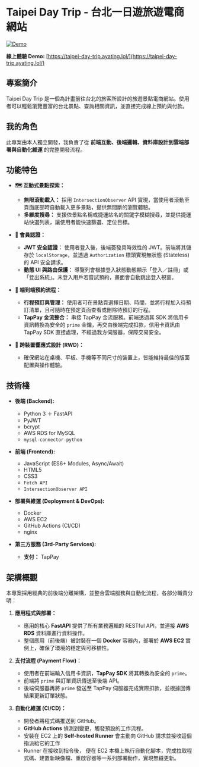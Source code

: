 # Taipei Day Trip - 台北一日遊旅遊電商網站

[![Demo](https://img.shields.io/badge/Demo-Live-brightgreen?style=flat-square)](https://taipei-day-trip.ayating.lol/)

**線上體驗 Demo:** [https://taipei-day-trip.ayating.lol/](https://taipei-day-trip.ayating.lol/)

## 專案簡介

Taipei Day Trip 是一個為計畫前往台北的旅客所設計的旅遊景點電商網站。使用者可以輕鬆瀏覽豐富的台北景點、查詢相關資訊，並直接完成線上預約與付款。

## 我的角色

此專案由本人獨立開發，我負責了從 **前端互動、後端邏輯、資料庫設計到雲端部署與自動化維運** 的完整開發流程。

## 功能特色

- **🗺️ 互動式景點探索：**

  - **無限滾動載入：** 採用 `IntersectionObserver` API 實現，當使用者滾動至頁面底部時自動載入更多景點，提供無間斷的瀏覽體驗。
  - **多維度搜尋：** 支援依景點名稱或捷運站名的關鍵字模糊搜尋，並提供捷運站快選列表，讓使用者能快速篩選、定位目標。

- **🔐 會員認證：**

  - **JWT 安全認證：** 使用者登入後，後端簽發具時效性的 JWT。前端將其儲存於 `localStorage`，並透過 `Authorization` 標頭實現無狀態 (Stateless) 的 API 安全請求。
  - **動態 UI 與路由保護：** 導覽列會根據登入狀態動態顯示「登入／註冊」或「登出系統」。未登入用戶若嘗試預約，畫面會自動跳出登入視窗。

- **📅 端到端預約流程：**

  - **行程預訂與管理：** 使用者可在景點頁選擇日期、時間，並將行程加入待預訂清單，且可隨時在預定頁面查看或刪除待預訂的行程。
  - **TapPay 金流整合：** 串接 TapPay 金流服務。前端透過其 SDK 將信用卡資訊轉換為安全的 `prime` 金鑰，再交由後端完成扣款，信用卡資訊由 TapPay SDK 直接處理，不經過我方伺服器，保障交易安全。

- **📱 跨裝置響應式設計 (RWD)：**
  - 確保網站在桌機、平板、手機等不同尺寸的裝置上，皆能維持最佳的版面配置與操作體驗。

## 技術棧

- **後端 (Backend):**

  - Python 3 ＋ FastAPI
  - PyJWT
  - bcrypt
  - AWS RDS for MySQL
  - `mysql-connector-python`

- **前端 (Frontend):**

  - JavaScript (ES6+ Modules, Async/Await)
  - HTML5
  - CSS3
  - `Fetch API`
  - `IntersectionObserver API`

- **部署與維運 (Deployment & DevOps):**

  - Docker
  - AWS EC2
  - GitHub Actions (CI/CD)
  - nginx

- **第三方服務 (3rd-Party Services):**
  - **支付：** TapPay

## 架構概觀

本專案採用經典的前後端分離架構，並整合雲端服務與自動化流程，各部分職責分明：

1.  **應用程式與部署：**

    - 應用的核心 **FastAPI** 提供了所有業務邏輯的 RESTful API，並連接 **AWS RDS** 資料庫進行資料操作。
    - 整個應用（前後端）被封裝在一個 **Docker** 容器內，部署於 **AWS EC2** 實例上，確保了環境的穩定與可移植性。

2.  **支付流程 (Payment Flow)：**

    - 使用者在前端輸入信用卡資訊，**TapPay SDK** 將其轉換為安全的 `prime`。
    - 前端將 `prime` 與訂單資訊傳送至後端 API。
    - 後端伺服器再將 `prime` 發送至 TapPay 伺服器完成實際扣款，並根據回傳結果更新訂單狀態。

3.  **自動化維運 (CI/CD)：**
    - 開發者將程式碼推送到 GitHub。
    - **GitHub Actions** 偵測到變更，觸發預設的工作流程。
    - 安裝在 EC2 上的 **Self-hosted Runner** 會主動向 GitHub 請求並接收這個指派給它的工作
    - Runner 在接收到指令後， 便在 EC2 本機上執行自動化腳本，完成拉取程式碼、建置新映像檔、重啟容器等一系列部署動作，實現無縫更新。
